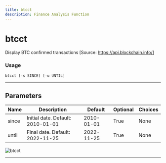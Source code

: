 ```yaml
---
title: btcct
description: Finance Analysis Function
---
```


# btcct

Display BTC confirmed transactions [Source: https://api.blockchain.info/]

### Usage

```python
btcct [-s SINCE] [-u UNTIL]
```

---

## Parameters

| Name | Description | Default | Optional | Choices |
| ---- | ----------- | ------- | -------- | ------- |
| since | Initial date. Default: 2010-01-01 | 2010-01-01 | True | None |
| until | Final date. Default: 2022-11-25 | 2022-11-25 | True | None |

![btcct](https://user-images.githubusercontent.com/46355364/154067586-d80059e8-cf7b-475a-990b-cf2aec7bc646.png)

---
